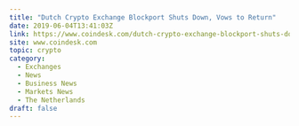 ```yaml
---
title: "Dutch Crypto Exchange Blockport Shuts Down, Vows to Return"
date: 2019-06-04T13:41:03Z
link: https://www.coindesk.com/dutch-crypto-exchange-blockport-shuts-down-vows-to-return?utm_medium=RSS&utm_source=hune
site: www.coindesk.com
topic: crypto
category:
  - Exchanges
  - News
  - Business News
  - Markets News
  - The Netherlands
draft: false
---
```

